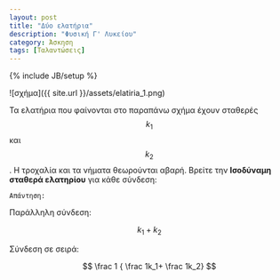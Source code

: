 ```yaml
---
layout: post
title: "Δύο ελατήρια"
description: "Φυσική Γ' Λυκείου"
category: Άσκηση
tags: [Ταλαντώσεις]
---
```

{% include JB/setup %}

![σχήμα]({{ site.url }}/assets/elatiria_1.png) 


Τα ελατήρια που φαίνονται στο παραπάνω σχήμα έχουν σταθερές $$k_1$$ και $$k_2$$. Η τροχαλία και τα νήματα θεωρούνται αβαρή. Βρείτε την **Ισοδύναμη σταθερά ελατηρίου** για κάθε σύνδεση:

`Απάντηση:`

Παράλληλη σύνδεση: 


$$ k_1+k_2$$


Σύνδεση σε σειρά: 


$$ \frac 1 { \frac 1k_1+ \frac 1k_2} $$